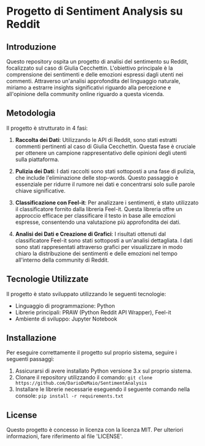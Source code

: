 # Progetto di Sentiment Analysis su Reddit

## Introduzione
Questo repository ospita un progetto di analisi del sentimento su Reddit, focalizzato sul caso di Giulia Cecchettin.  L'obiettivo principale è la comprensione dei sentimenti e delle emozioni espressi dagli utenti nei commenti. Attraverso un'analisi approfondita del linguaggio naturale, miriamo a estrarre insights significativi riguardo alla percezione e all'opinione della community online riguardo a questa vicenda.

## Metodologia
Il progetto è strutturato in 4 fasi:

1. **Raccolta dei Dati**: Utilizzando le API di Reddit, sono stati estratti commenti pertinenti al caso di Giulia Cecchettin. Questa fase è cruciale per ottenere un campione rappresentativo delle opinioni degli utenti sulla piattaforma.

2. **Pulizia dei Dati**: I dati raccolti sono stati sottoposti a una fase di pulizia, che include l'eliminazione delle stop-words. Questo passaggio è essenziale per ridurre il rumore nei dati e concentrarsi solo sulle parole chiave significative.

3. **Classificazione con Feel-it**: Per analizzare i sentimenti, è stato utilizzato il classificatore fornito dalla libreria Feel-it. Questa libreria offre un approccio efficace per classificare il testo in base alle emozioni espresse, consentendo una valutazione più approfondita dei dati.

4. **Analisi dei Dati e Creazione di Grafici**: I risultati ottenuti dal classificatore Feel-it sono stati sottoposti a un'analisi dettagliata. I dati sono stati rappresentati attraverso grafici per visualizzare in modo chiaro la distribuzione dei sentimenti e delle emozioni nel tempo all'interno della community di Reddit.

## Tecnologie Utilizzate
Il progetto è stato sviluppato utilizzando le seguenti tecnologie:

- Linguaggio di programmazione: Python
- Librerie principali: PRAW (Python Reddit API Wrapper), Feel-it
- Ambiente di sviluppo: Jupyter Notebook

## Installazione
Per eseguire correttamente il progetto sul proprio sistema, seguire i seguenti passaggi:

1) Assicurarsi di avere installato Python versione 3.x sul proprio sistema.
2) Clonare il repository utilizzando il comando: `git clone https://github.com/DarioDeMaio/SentimentAnalysis` 
3) Installare le librerie necessarie eseguendo il seguente comando nella console: `pip install -r requirements.txt` 

## License

Questo progetto è concesso in licenza con la licenza MIT. Per ulteriori informazioni, fare riferimento al file 'LICENSE'.
